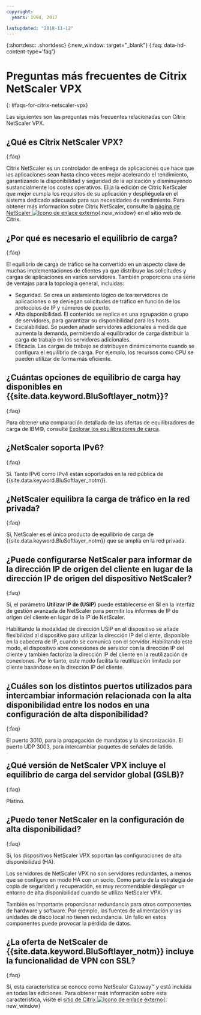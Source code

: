 ```yaml
---
copyright:
  years: 1994, 2017

lastupdated: "2018-11-12"
---
```


{:shortdesc: .shortdesc}
{:new_window: target="_blank"}
{:faq: data-hd-content-type='faq'}

# Preguntas más frecuentes de Citrix NetScaler VPX
{: #faqs-for-citrix-netscaler-vpx}

Las siguientes son las preguntas más frecuentes relacionadas con Citrix NetScaler VPX.

## ¿Qué es Citrix NetScaler VPX?
{:faq}

Citrix NetScaler es un controlador de entrega de aplicaciones que hace que las aplicaciones sean hasta cinco veces mejor acelerando el rendimiento, garantizando la disponibilidad y seguridad de la aplicación y disminuyendo sustancialmente los costes operativos. Elija la edición de Citrix NetScaler que mejor cumpla los requisitos de su aplicación y despliéguela en el sistema dedicado adecuado para sus necesidades de rendimiento. Para obtener más información sobre Citrix NetScaler, consulte la [página de NetScaler ![Icono de enlace externo](../../icons/launch-glyph.svg "Icono de enlace externo")](http://www.citrix.com/products/netscaler-application-delivery-controller/overview.html){:new_window} en el sitio web de Citrix.

## ¿Por qué es necesario el equilibrio de carga?
{:faq}

El equilibrio de carga de tráfico se ha convertido en un aspecto clave de muchas implementaciones de clientes ya que distribuye las solicitudes y cargas de aplicaciones en varios servidores. También proporciona una serie de ventajas para la topología general, incluidas:

* Seguridad. Se crea un aislamiento lógico de los servidores de aplicaciones o se deniegan solicitudes de tráfico en función de los protocolos de IP y números de puerto.
* Alta disponibilidad. El contenido se replica en una agrupación o grupo de servidores, para garantizar su disponibilidad para los hosts.
* Escalabilidad. Se pueden añadir servidores adicionales a medida que aumenta la demanda, permitiendo al equilibrador de carga distribuir la carga de trabajo en los servidores adicionales.
* Eficacia. Las cargas de trabajo se distribuyen dinámicamente cuando se configura el equilibrio de carga. Por ejemplo, los recursos como CPU se pueden utilizar de forma más eficiente.

## ¿Cuántas opciones de equilibrio de carga hay disponibles en {{site.data.keyword.BluSoftlayer_notm}}?
{:faq}

Para obtener una comparación detallada de las ofertas de equilibradores de carga de IBM©, consulte [Explorar los equilibradores de carga](/docs/infrastructure/loadbalancer-service?topic=loadbalancer-service-explore).

## ¿NetScaler soporta IPv6?
{:faq}

Sí. Tanto IPv6 como IPv4 están soportados en la red pública de {{site.data.keyword.BluSoftlayer_notm}}.

## ¿NetScaler equilibra la carga de tráfico en la red privada?
{:faq}

Sí, NetScaler es el único producto de equilibrio de carga de {{site.data.keyword.BluSoftlayer_notm}} que se amplía en la red privada.

## ¿Puede configurarse NetScaler para informar de la dirección IP de origen del cliente en lugar de la dirección IP de origen del dispositivo NetScaler?
{:faq}

Sí, el parámetro **Utilizar IP de (USIP)** puede establecerse en **SI** en la interfaz de gestión avanzada de NetScaler para permitir los informes de IP de origen del cliente en lugar de la IP de NetScaler.

Habilitando la modalidad de dirección USIP en el dispositivo se añade flexibilidad al dispositivo para utilizar la dirección IP del cliente, disponible en la cabecera de IP, cuando se comunica con el servidor. Habilitando este modo, el dispositivo abre conexiones de servidor con la dirección IP del cliente y también factoriza la dirección IP del cliente en la reutilización de conexiones. Por lo tanto, este modo facilita la reutilización limitada por cliente basándose en la dirección IP del cliente.

## ¿Cuáles son los distintos puertos utilizados para intercambiar información relacionada con la alta disponibilidad entre los nodos en una configuración de alta disponibilidad?
{:faq}

El puerto 3010, para la propagación de mandatos y la sincronización. El puerto UDP 3003, para intercambiar paquetes de señales de latido.

## ¿Qué versión de NetScaler VPX incluye el equilibrio de carga del servidor global (GSLB)?
{:faq}

Platino.

## ¿Puedo tener NetScaler en la configuración de alta disponibilidad?
{:faq}

Sí, los dispositivos NetScaler VPX soportan las configuraciones de alta disponibilidad (HA).

Los servidores de NetScaler VPX no son servidores redundantes, a menos que se configure en modo HA con un socio. Como parte de la estrategia de copia de seguridad y recuperación, es muy recomendable desplegar un entorno de alta disponibilidad cuando se utiliza NetScaler VPX.

También es importante proporcionar redundancia para otros componentes de hardware y software. Por ejemplo, las fuentes de alimentación y las unidades de disco local no tienen redundancia. Un fallo en estos componentes puede provocar la pérdida de datos.

## ¿La oferta de NetScaler de {{site.data.keyword.BluSoftlayer_notm}} incluye la funcionalidad de VPN con SSL?
{:faq}

Sí, esta característica se conoce como NetScaler Gateway™ y está incluida en todas las ediciones.  Para obtener más información sobre esta característica, visite el [sitio de Citrix ![Icono de enlace externo](../../icons/launch-glyph.svg "Icono de enlace externo")](https://www.citrix.com/products/netscaler-adc/){: new_window}
